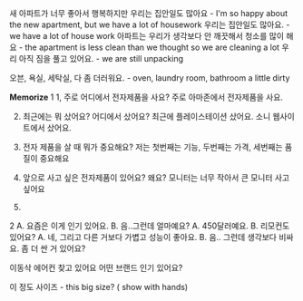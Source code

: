 새 아파트가 너무 좋아서 행복하지만 우리는 집안일도 많아요 - I'm so happy about the new apartment, but we have a lot of housework
우리는 집안일도 많아요. - we have a lot of house work
아파트는 우리가 생각보다 안 깨끗해서 청소를 많이 해요 - the apartment is less clean than we thought so we are cleaning a lot
우리 아직 짐을 풀고 있어요. - we are still unpacking

오븐, 욕실, 세탁실, 다 좀 더러워요. - oven, laundry room, bathroom a little dirty


**Memorize**
1
1, 주로 어디에서 전자제품을 사요?
주로 아마존에서 전자제품을 사요.

2. 최근에는 뭐 샀어요? 어디에서 샀어요?
최근에 플레이스테이션 샀어요. 소니 웹사이트에서 샀어요.

3. 전자 제품을 살 때 뭐가 중요해요?
저는 첫번째는 기능, 두번째는 가격, 세번째는 품질이 중요해요

4. 앞으로 사고 싶은 전자제품이 있어요? 왜요?
모니터는 너무 작아서 큰 모니터 사고 싶어요




1.

2
A. 요즘은 이게 인기 있어요.
B. 음..그런데 얼마예요?
A. 450달러예요.
B. 리모컨도 있어요?
A. 네, 그리고 다른 거보다 가볍고 성능이 좋아요.
B. 음.. 그런데 생각보다 비싸요. 좀 더 싼 거 있어요?



이동삭 에어컨 찾고 있어요
어떤 브랜드 인기 있어요?


이 정도 사이즈 - this big size? ( show with hands)